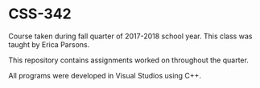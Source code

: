 # CSS-342
Course taken during fall quarter of 2017-2018 school year. This class was taught by Erica Parsons. 

This repository contains assignments worked on throughout the quarter. 

All programs were developed in Visual Studios using C++.

